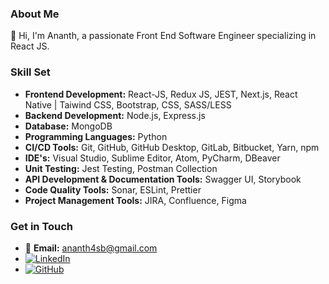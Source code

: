 ### About Me

👋 Hi, I'm Ananth, a passionate Front End Software Engineer specializing in React JS.

### Skill Set

- **Frontend Development:** React-JS, Redux JS, JEST, Next.js, React Native | Taiwind CSS, Bootstrap, CSS, SASS/LESS
- **Backend Development:** Node.js, Express.js
- **Database:** MongoDB
- **Programming Languages:** Python
- **CI/CD Tools:** Git, GitHub, GitHub Desktop, GitLab, Bitbucket, Yarn, npm
- **IDE's:** Visual Studio, Sublime Editor, Atom, PyCharm, DBeaver
- **Unit Testing:** Jest Testing, Postman Collection
- **API Development & Documentation Tools:** Swagger UI, Storybook
- **Code Quality Tools:** Sonar, ESLint, Prettier
- **Project Management Tools:** JIRA, Confluence, Figma

### Get in Touch

- 📧 **Email:** [ananth4sb@gmail.com](mailto:ananth4sb@gmail.com)
- [![LinkedIn](https://img.shields.io/badge/LinkedIn-Ananth_Shetty-blue?logo=linkedin&style=social)](https://www.linkedin.com/in/a%CE%B7%CE%B1%CE%B7%C6%9A%D4%8B-s%D0%BD%D1%94%D1%82%D1%82%D1%83-8ab243232/)
- [![GitHub](https://img.shields.io/badge/GitHub-AnanthSB-black?logo=github&style=social)](https://github.com/AnanthSB)
